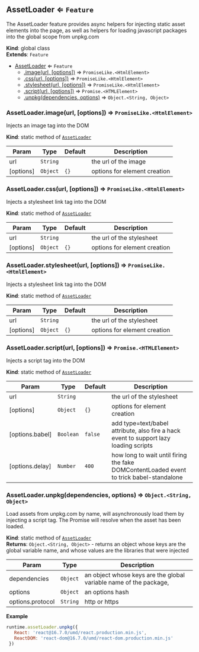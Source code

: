 <a name="AssetLoader"></a>

## AssetLoader ⇐ <code>Feature</code>
The AssetLoader feature provides async helpers for injecting static asset elements into the page,
as well as helpers for loading javascript packages into the global scope from unpkg.com

**Kind**: global class  
**Extends**: <code>Feature</code>  

* [AssetLoader](#AssetLoader) ⇐ <code>Feature</code>
    * [.image(url, [options])](#AssetLoader.image) ⇒ <code>PromiseLike.&lt;HtmlElement&gt;</code>
    * [.css(url, [options])](#AssetLoader.css) ⇒ <code>PromiseLike.&lt;HtmlElement&gt;</code>
    * [.stylesheet(url, [options])](#AssetLoader.stylesheet) ⇒ <code>PromiseLike.&lt;HtmlElement&gt;</code>
    * [.script(url, [options])](#AssetLoader.script) ⇒ <code>Promise.&lt;HTMLElement&gt;</code>
    * [.unpkg(dependencies, options)](#AssetLoader.unpkg) ⇒ <code>Object.&lt;String, Object&gt;</code>

<a name="AssetLoader.image"></a>

### AssetLoader.image(url, [options]) ⇒ <code>PromiseLike.&lt;HtmlElement&gt;</code>
Injects an image tag into the DOM

**Kind**: static method of [<code>AssetLoader</code>](#AssetLoader)  

| Param | Type | Default | Description |
| --- | --- | --- | --- |
| url | <code>String</code> |  | the url of the image |
| [options] | <code>Object</code> | <code>{}</code> | options for element creation |

<a name="AssetLoader.css"></a>

### AssetLoader.css(url, [options]) ⇒ <code>PromiseLike.&lt;HtmlElement&gt;</code>
Injects a stylesheet link tag into the DOM

**Kind**: static method of [<code>AssetLoader</code>](#AssetLoader)  

| Param | Type | Default | Description |
| --- | --- | --- | --- |
| url | <code>String</code> |  | the url of the stylesheet |
| [options] | <code>Object</code> | <code>{}</code> | options for element creation |

<a name="AssetLoader.stylesheet"></a>

### AssetLoader.stylesheet(url, [options]) ⇒ <code>PromiseLike.&lt;HtmlElement&gt;</code>
Injects a stylesheet link tag into the DOM

**Kind**: static method of [<code>AssetLoader</code>](#AssetLoader)  

| Param | Type | Default | Description |
| --- | --- | --- | --- |
| url | <code>String</code> |  | the url of the stylesheet |
| [options] | <code>Object</code> | <code>{}</code> | options for element creation |

<a name="AssetLoader.script"></a>

### AssetLoader.script(url, [options]) ⇒ <code>Promise.&lt;HTMLElement&gt;</code>
Injects a script tag into the DOM

**Kind**: static method of [<code>AssetLoader</code>](#AssetLoader)  

| Param | Type | Default | Description |
| --- | --- | --- | --- |
| url | <code>String</code> |  | the url of the stylesheet |
| [options] | <code>Object</code> | <code>{}</code> | options for element creation |
| [options.babel] | <code>Boolean</code> | <code>false</code> | add type=text/babel attribute, also fire a hack event to support lazy loading scripts |
| [options.delay] | <code>Number</code> | <code>400</code> | how long to wait until firing the fake DOMContentLoaded event to trick babel-standalone |

<a name="AssetLoader.unpkg"></a>

### AssetLoader.unpkg(dependencies, options) ⇒ <code>Object.&lt;String, Object&gt;</code>
Load assets from unpkg.com by name, will asynchronously load them
by injecting a script tag.  The Promise will resolve when the asset
has been loaded.

**Kind**: static method of [<code>AssetLoader</code>](#AssetLoader)  
**Returns**: <code>Object.&lt;String, Object&gt;</code> - returns an object whose keys are the global variable name, and whose values are the libraries that were injected  

| Param | Type | Description |
| --- | --- | --- |
| dependencies | <code>Object</code> | an object whose keys are the global variable name of the package, |
| options | <code>Object</code> | an options hash |
| options.protocol | <code>String</code> | http or https |

**Example**  
```js
runtime.assetLoader.unpkg({
   React: 'react@16.7.0/umd/react.production.min.js',
   ReactDOM: 'react-dom@16.7.0/umd/react-dom.production.min.js'
 })
```